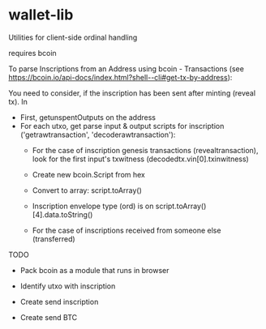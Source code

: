 # wallet-lib

Utilities for client-side ordinal handling


requires bcoin

To parse Inscriptions from an Address using  bcoin - Transactions (see https://bcoin.io/api-docs/index.html?shell--cli#get-tx-by-address):

 You need to consider, if the inscription has been sent after minting (reveal tx). In   
 - First, getunspentOutputs on the address
 - For each utxo, get parse input & output scripts for inscription ('getrawtransaction', 'decoderawtransaction'):
     - For the case of inscription genesis transactions (revealtransaction), look for the first input's txwitness (decodedtx.vin[0].txinwitness)
      - Create new bcoin.Script from hex
      - Convert to array:  script.toArray()
      - Inscription envelope type (ord) is on script.toArray()[4].data.toString()

     - For the case of inscriptions received from someone else (transferred) 
    


TODO

- Pack bcoin as a module that runs in browser

- Identify utxo with inscription

- Create send inscription

- Create send BTC